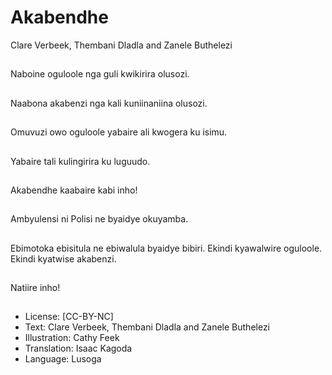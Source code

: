# Akabendhe
Clare Verbeek, Thembani
Dladla and Zanele
Buthelezi

##
Naboine oguloole nga
guli kwikirira olusozi.


##
Naabona akabenzi nga
kali kuniinaniina
olusozi.


##
Omuvuzi owo oguloole
yabaire ali kwogera ku
isimu.


##
Yabaire tali kulingirira
ku luguudo.


##
Akabendhe kaabaire
kabi inho!


##
Ambyulensi ni Polisi ne
byaidye okuyamba.


##
Ebimotoka ebisitula ne
ebiwalula byaidye bibiri.
Ekindi kyawalwire
oguloole.
Ekindi kyatwise
akabenzi.


##
Natiire inho!


##
* License: [CC-BY-NC]
* Text: Clare Verbeek, Thembani Dladla and Zanele
Buthelezi
* Illustration: Cathy Feek
* Translation: Isaac Kagoda
* Language: Lusoga

